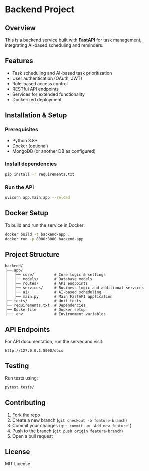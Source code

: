 # Backend Project

## Overview
This is a backend service built with **FastAPI** for task management, integrating AI-based scheduling and reminders.

## Features
- Task scheduling and AI-based task prioritization
- User authentication (OAuth, JWT)
- Role-based access control
- RESTful API endpoints
- Services for extended functionality
- Dockerized deployment

## Installation & Setup
### Prerequisites
- Python 3.8+
- Docker (optional)
- MongoDB (or another DB as configured)

### Install dependencies
```bash
pip install -r requirements.txt
```

### Run the API
```bash
uvicorn app.main:app --reload
```

## Docker Setup
To build and run the service in Docker:
```bash
docker build -t backend-app .
docker run -p 8000:8000 backend-app
```

## Project Structure
```
backend/
│── app/
│   │── core/         # Core logic & settings
│   │── models/       # Database models
│   │── routes/       # API endpoints
│   │── services/     # Business logic and additional services
│   │── ai/           # AI-based scheduling
│   │── main.py       # Main FastAPI application
│── tests/            # Unit tests
│── requirements.txt  # Dependencies
│── Dockerfile        # Docker setup
│── .env              # Environment variables
```

## API Endpoints
For API documentation, run the server and visit:
```
http://127.0.0.1:8000/docs
```

## Testing
Run tests using:
```bash
pytest tests/
```

## Contributing
1. Fork the repo
2. Create a new branch (`git checkout -b feature-branch`)
3. Commit your changes (`git commit -m 'Add new feature'`)
4. Push to the branch (`git push origin feature-branch`)
5. Open a pull request

## License
MIT License
